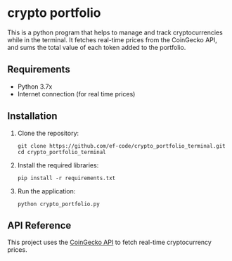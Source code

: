 # crypto portfolio

This is a python program that helps to manage and track cryptocurrencies while in the terminal. It fetches real-time prices from the CoinGecko API, and sums the total value of each token added to the portfolio.


## Requirements

- Python 3.7x
- Internet connection (for real time prices)

## Installation

1. Clone the repository:
   ```
   git clone https://github.com/ef-code/crypto_portfolio_terminal.git
   cd crypto_portfolio_terminal
   ```

2. Install the required libraries:
   ```
   pip install -r requirements.txt
   ```

3. Run the application:
   ```
   python crypto_portfolio.py
   ```

## API Reference

This project uses the [CoinGecko API](https://www.coingecko.com/en/api) to fetch real-time cryptocurrency prices.


